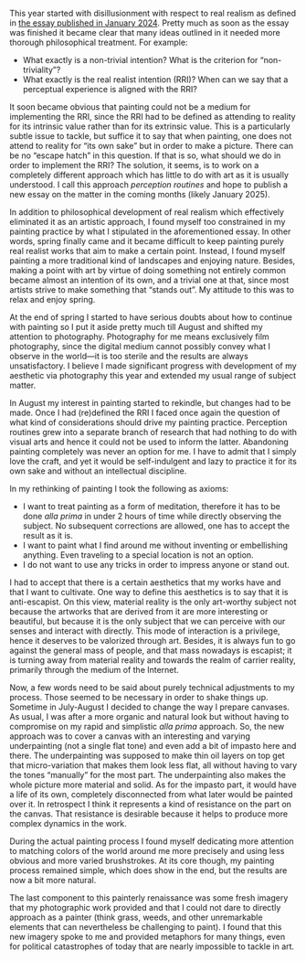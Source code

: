This year started with disillusionment with respect to real realism as
defined in [the essay published in January 2024](/essay/real-realism.html).
Pretty much as soon as the essay was finished it became clear that many
ideas outlined in it needed more thorough philosophical treatment. For
example:

* What exactly is a non-trivial intention? What is the criterion for
  “non-triviality”?
* What exactly is the real realist intention (RRI)? When can we say that a
  perceptual experience is aligned with the RRI?

It soon became obvious that painting could not be a medium for implementing
the RRI, since the RRI had to be defined as attending to reality for its
intrinsic value rather than for its extrinsic value. This is a particularly
subtle issue to tackle, but suffice it to say that when painting, one does
not attend to reality for “its own sake” but in order to make a picture.
There can be no “escape hatch” in this question. If that is so, what should
we do in order to implement the RRI? The solution, it seems, is to work on a
completely different approach which has little to do with art as it is
usually understood. I call this approach *perception routines* and hope to
publish a new essay on the matter in the coming months (likely January
2025).

In addition to philosophical development of real realism which effectively
eliminated it as an artistic approach, I found myself too constrained in my
painting practice by what I stipulated in the aforementioned essay. In other
words, spring finally came and it became difficult to keep painting purely
real realist works that aim to make a certain point. Instead, I found myself
painting a more traditional kind of landscapes and enjoying nature. Besides,
making a point with art by virtue of doing something not entirely common
became almost an intention of its own, and a trivial one at that, since most
artists strive to make something that “stands out”. My attitude to this was
to relax and enjoy spring.

At the end of spring I started to have serious doubts about how to continue
with painting so I put it aside pretty much till August and shifted my
attention to photography. Photography for me means exclusively film
photography, since the digital medium cannot possibly convey what I observe
in the world—it is too sterile and the results are always unsatisfactory. I
believe I made significant progress with development of my aesthetic via
photography this year and extended my usual range of subject matter.

In August my interest in painting started to rekindle, but changes had to be
made. Once I had (re)defined the RRI I faced once again the question of what
kind of considerations should drive my painting practice. Perception
routines grew into a separate branch of research that had nothing to do with
visual arts and hence it could not be used to inform the latter. Abandoning
painting completely was never an option for me. I have to admit that I
simply love the craft, and yet it would be self-indulgent and lazy to
practice it for its own sake and without an intellectual discipline.

In my rethinking of painting I took the following as axioms:

* I want to treat painting as a form of meditation, therefore it has to be
  done *alla prima* in under 2 hours of time while directly observing the
  subject. No subsequent corrections are allowed, one has to accept the
  result as it is.
* I want to paint what I find around me without inventing or embellishing
  anything. Even traveling to a special location is not an option.
* I do not want to use any tricks in order to impress anyone or stand out.

I had to accept that there is a certain aesthetics that my works have and
that I want to cultivate. One way to define this aesthetics is to say that
it is anti-escapist. On this view, material reality is the only art-worthy
subject not because the artworks that are derived from it are more
interesting or beautiful, but because it is the only subject that we can
perceive with our senses and interact with directly. This mode of
interaction is a privilege, hence it deserves to be valorized through art.
Besides, it is always fun to go against the general mass of people, and that
mass nowadays is escapist; it is turning away from material reality and
towards the realm of carrier reality, primarily through the medium of the
Internet.

Now, a few words need to be said about purely technical adjustments to my
process. Those seemed to be necessary in order to shake things up. Sometime
in July-August I decided to change the way I prepare canvases. As usual, I
was after a more organic and natural look but without having to compromise
on my rapid and simplistic *alla prima* approach. So, the new approach was
to cover a canvas with an interesting and varying underpainting (not a
single flat tone) and even add a bit of impasto here and there. The
underpainting was supposed to make thin oil layers on top get that
micro-variation that makes them look less flat, all without having to vary
the tones “manually” for the most part. The underpainting also makes the
whole picture more material and solid. As for the impasto part, it would
have a life of its own, completely disconnected from what later would be
painted over it. In retrospect I think it represents a kind of resistance on
the part on the canvas. That resistance is desirable because it helps to
produce more complex dynamics in the work.

During the actual painting process I found myself dedicating more attention
to matching colors of the world around me more precisely and using less
obvious and more varied brushstrokes. At its core though, my painting
process remained simple, which does show in the end, but the results are now
a bit more natural.

The last component to this painterly renaissance was some fresh imagery that
my photographic work provided and that I could not dare to directly approach
as a painter (think grass, weeds, and other unremarkable elements that can
nevertheless be challenging to paint). I found that this new imagery spoke
to me and provided metaphors for many things, even for political
catastrophes of today that are nearly impossible to tackle in art.
